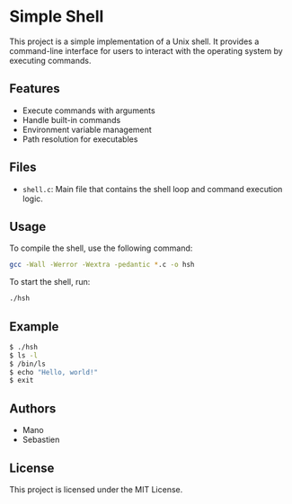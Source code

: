 # Simple Shell

This project is a simple implementation of a Unix shell. It provides a command-line interface for users to interact with the operating system by executing commands.

## Features

- Execute commands with arguments
- Handle built-in commands
- Environment variable management
- Path resolution for executables

## Files

- `shell.c`: Main file that contains the shell loop and command execution logic.

## Usage

To compile the shell, use the following command:

```sh
gcc -Wall -Werror -Wextra -pedantic *.c -o hsh
```

To start the shell, run:

```sh
./hsh
```

## Example

```sh
$ ./hsh
$ ls -l
$ /bin/ls
$ echo "Hello, world!"
$ exit
```

## Authors

- Mano
- Sebastien

## License

This project is licensed under the MIT License.